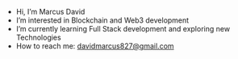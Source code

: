 -  Hi, I’m Marcus David
-  I’m interested in Blockchain and Web3 development
-  I’m currently learning Full Stack development and exploring new Technologies
-  How to reach me: davidmarcus827@gmail.com

<!---
MarcusDavidG/MarcusDavidG is a ✨ special ✨ repository because its `README.md` (this file) appears on your GitHub profile.
You can click the Preview link to take a look at your changes.
--->

